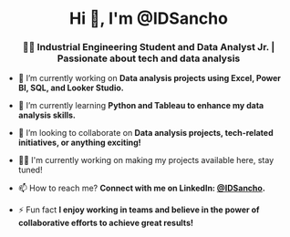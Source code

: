 <h1 align="center">Hi 👋, I'm @IDSancho</h1>
<h3 align="center">👨‍💻 Industrial Engineering Student and Data Analyst Jr. | Passionate about tech and data analysis
</h3>



- 🔭 I’m currently working on **Data analysis projects using Excel, Power BI, SQL, and Looker Studio.**

- 🌱 I’m currently learning **Python and Tableau to enhance my data analysis skills.**

- 👯 I’m looking to collaborate on **Data analysis projects, tech-related initiatives, or anything exciting!**

- 👨‍💻 I'm currently working on making my projects available here, stay tuned!

- 📫 How to reach me? **Connect with me on LinkedIn: [@IDSancho](https://www.linkedin.com/in/id-sancho/).**

- ⚡ Fun fact **I enjoy working in teams and believe in the power of collaborative efforts to achieve great results!**


